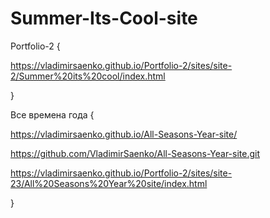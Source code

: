 # Summer-Its-Cool-site

Portfolio-2 {
 
https://vladimirsaenko.github.io/Portfolio-2/sites/site-2/Summer%20its%20cool/index.html

}

Все времена года {

https://vladimirsaenko.github.io/All-Seasons-Year-site/

https://github.com/VladimirSaenko/All-Seasons-Year-site.git

https://vladimirsaenko.github.io/Portfolio-2/sites/site-23/All%20Seasons%20Year%20site/index.html

}
